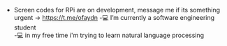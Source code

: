 -    Screen codes for RPi are on development, message me if its something urgent -> https://t.me/ofaydn
-💻 I’m currently a software engineering student                                                                                      
-💻 in my free time i'm trying to learn natural language processing 


<!---
ofaydn/ofaydn is a ✨ special ✨ repository because its `README.md` (this file) appears on your GitHub profile.
You can click the Preview link to take a look at your changes.
--->
